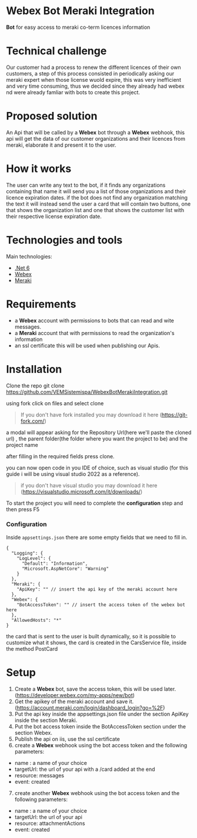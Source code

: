 # Webex Bot Meraki Integration

**Bot** for easy access to meraki co-term licences information

# Technical challenge

Our customer had a process to renew the different licences of their own customers, a step of this process consisted in periodically asking our meraki expert when those license wuold expire, this was very inefficient and very time consuming, thus we decided since they already had webex nd were already famliar with bots to create this project. 

# Proposed solution

An Api that will be called by a **Webex** bot through a **Webex** webhook, this api will get the data of our customer organizations and their licences from meraki, elaborate it and present it to the user. 

# How it works
The user can write any text to the bot, if it finds any organizations containing that name it will send you a list of those organizations and their licence expiration dates. if the bot does not find any organization matching the text it will instead send the user a card that will contain two buttons, one that shows the organization list and one that shows the customer list with their respective license expiration date.

# Technologies and tools

Main technologies:

- [.Net 6](https://dotnet.microsoft.com/en-us/download/dotnet/6.0)
- [Webex](https://www.webex.com/it)
- [Meraki](https://meraki.cisco.com)

# Requirements

- a **Webex** account with permissions to bots that can read and wite messages.
- a **Meraki** account that with permissions to read the organization's information
- an ssl certificate this will be used when publishing our Apis.


# Installation

Clone the repo
git clone https://github.com/VEMSistemispa/WebexBotMerakiIntegration.git

using fork click on files and select clone

> If you don't have fork installed you may download it here (https://git-fork.com/)

a modal will appear asking for the Repository Url(here we'll paste the cloned url) , the parent folder(the folder where you want the project to be) and the project name

after filling in the required fields press clone.

you can now open code in you IDE of choice, such as visual studio (for this guide i will be using visual studio 2022 as a reference).

> if you don't have visual studio you may download it here (https://visualstudio.microsoft.com/it/downloads/)


To start the project you will need to complete the **configuration** step and then press F5

### Configuration

Inside `appsettings.json` there are some empty fields that we need to fill in. 

```
{
  "Logging": {
    "LogLevel": {
      "Default": "Information",
      "Microsoft.AspNetCore": "Warning"
    }
  },
  "Meraki": {
    "ApiKey": "" // insert the api key of the meraki account here
  },
  "Webex": {
    "BotAccessToken": "" // insert the access token of the webex bot here
  },
  "AllowedHosts": "*"
}

```
the card that is sent to the user is built dynamically, so it is possible to customize what it shows, the card is created in the CarsService file, inside the method PostCard

# Setup

1) Create a **Webex** bot, save the access token, this will be used later.(https://developer.webex.com/my-apps/new/bot)
2) Get the apikey of the meraki account and save it. (https://account.meraki.com/login/dashboard_login?go=%2F)
3) Put the api key inside the appsettings.json file under the section ApiKey inside the section Meraki.
4) Put the bot access token inside the BotAccessToken section under the section Webex.
5) Publish the api on iis, use the ssl certificate
6) create a **Webex** webhook using the bot access token and the following parameters:
- name : a name of your choice
- targetUrl: the url of your api with a /card added at the end
- resource: messages
- event: created
7) create another **Webex** webhook using the bot access token and the following parameters:
- name : a name of your choice
- targetUrl: the url of your api
- resource: attachmentActions
- event: created
